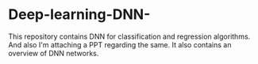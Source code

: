 # Deep-learning-DNN-
This repository contains DNN for classification and regression algorithms. 
And also I'm attaching a PPT regarding the same. 
It also contains an overview of DNN networks.
